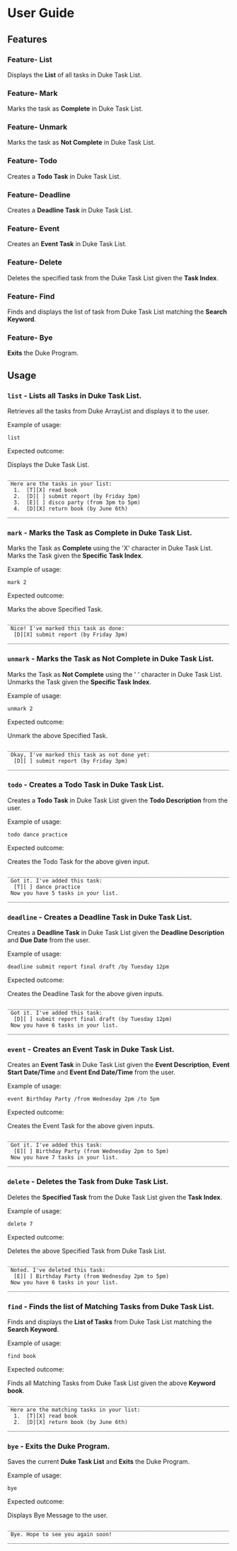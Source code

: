 # User Guide

## Features 

### Feature- List

Displays the **List** of all tasks in Duke Task List.

### Feature- Mark

Marks the task as **Complete** in Duke Task List.

### Feature- Unmark

Marks the task as **Not Complete** in Duke Task List.

### Feature- Todo

Creates a **Todo Task** in Duke Task List.

### Feature- Deadline

Creates a **Deadline Task** in Duke Task List.

### Feature- Event

Creates an **Event Task** in Duke Task List.

### Feature- Delete

Deletes the specified task from the Duke Task List given the **Task Index**.

### Feature- Find

Finds and displays the list of task from Duke Task List matching the **Search Keyword**.

### Feature- Bye

**Exits** the Duke Program.

## Usage

### `list` - Lists all **Tasks** in Duke Task List.

Retrieves all the tasks from Duke ArrayList and displays it to the user.

Example of usage: 

`list`

Expected outcome:

Displays the Duke Task List.

```
______________________________________________________________________
 Here are the tasks in your list:
  1.  [T][X] read book
  2.  [D][ ] submit report (by Friday 3pm)
  3.  [E][ ] disco party (from 3pm to 5pm)
  4.  [D][X] return book (by June 6th)
______________________________________________________________________
```

### `mark` - Marks the Task as **Complete** in Duke Task List.

Marks the Task as **Complete** using the 'X' character in Duke Task List.
Marks the Task given the **Specific Task Index**.

Example of usage:

`mark 2`

Expected outcome:

Marks the above Specified Task.

```
______________________________________________________________________
 Nice! I've marked this task as done:
  [D][X] submit report (by Friday 3pm)
______________________________________________________________________
```

### `unmark` - Marks the Task as **Not Complete** in Duke Task List.

Marks the Task as **Not Complete** using the ' ' character in Duke Task List.
Unmarks the Task given the **Specific Task Index**.

Example of usage:

`unmark 2`

Expected outcome:

Unmark the above Specified Task.

```
______________________________________________________________________
 Okay, I've marked this task as not done yet:
  [D][ ] submit report (by Friday 3pm)
______________________________________________________________________
```

### `todo` - Creates a **Todo Task** in Duke Task List.

Creates a **Todo Task** in Duke Task List given the **Todo Description** from the user.

Example of usage:

`todo dance practice`

Expected outcome:

Creates the Todo Task for the above given input.

```
______________________________________________________________________
 Got it. I've added this task:
  [T][ ] dance practice
 Now you have 5 tasks in your list.
______________________________________________________________________
```

### `deadline` - Creates a **Deadline Task** in Duke Task List.

Creates a **Deadline Task** in Duke Task List given the **Deadline Description** and **Due Date** from the user.

Example of usage:

`deadline submit report final draft /by Tuesday 12pm`

Expected outcome:

Creates the Deadline Task for the above given inputs.

```
______________________________________________________________________
 Got it. I've added this task:
  [D][ ] submit report final draft (by Tuesday 12pm)
 Now you have 6 tasks in your list.
______________________________________________________________________
```

### `event` - Creates an **Event Task** in Duke Task List.

Creates an **Event Task** in Duke Task List given the **Event Description**, **Event Start Date/Time** and **Event End Date/Time** from the user.

Example of usage:

`event Birthday Party /from Wednesday 2pm /to 5pm`

Expected outcome:

Creates the Event Task for the above given inputs.

```
______________________________________________________________________
 Got it. I've added this task:
  [E][ ] Birthday Party (from Wednesday 2pm to 5pm)
 Now you have 7 tasks in your list.
______________________________________________________________________
```

### `delete` - Deletes the **Task** from Duke Task List.

Deletes the **Specified Task** from the Duke Task List given the **Task Index**.

Example of usage:

`delete 7`

Expected outcome:

Deletes the above Specified Task from Duke Task List.

```
______________________________________________________________________
 Noted. I've deleted this task:
  [E][ ] Birthday Party (from Wednesday 2pm to 5pm)
 Now you have 6 tasks in your list.
______________________________________________________________________
```

### `find` - Finds the list of **Matching Tasks** from Duke Task List.

Finds and displays the **List of Tasks** from Duke Task List matching the **Search Keyword**.

Example of usage:

`find book`

Expected outcome:

Finds all Matching Tasks from Duke Task List given the above **Keyword book**.

```
______________________________________________________________________
 Here are the matching tasks in your list:
  1.  [T][X] read book
  2.  [D][X] return book (by June 6th)
______________________________________________________________________
```

### `bye` - **Exits** the Duke Program.

Saves the current **Duke Task List** and **Exits** the Duke Program.

Example of usage:

`bye`

Expected outcome:

Displays Bye Message to the user.

```
______________________________________________________________________
 Bye. Hope to see you again soon!
______________________________________________________________________
```